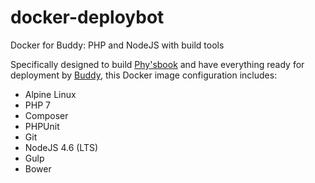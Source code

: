 # docker-deploybot
Docker for Buddy: PHP and NodeJS with build tools

Specifically designed to build [Phy'sbook](https://physbook.fr) and have everything ready for deployment by [Buddy](https://buddy.works), this Docker image configuration includes:

- Alpine Linux
- PHP 7
- Composer
- PHPUnit
- Git
- NodeJS 4.6 (LTS)
- Gulp
- Bower
